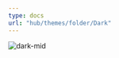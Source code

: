 ```yaml
---
type: docs
url: "hub/themes/folder/Dark"
---
```


![dark-mid](/images/themes/themes_dark.jpg)
